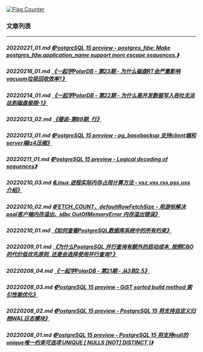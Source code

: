 <a rel="nofollow" href="http://info.flagcounter.com/h9V1"  ><img src="http://s03.flagcounter.com/count/h9V1/bg_FFFFFF/txt_000000/border_CCCCCC/columns_2/maxflags_12/viewers_0/labels_0/pageviews_0/flags_0/"  alt="Flag Counter"  border="0"  ></a>  
  
### 文章列表  
----  
##### 20220221_01.md   [《PostgreSQL 15 preview - postgres_fdw: Make postgres_fdw.application_name support more escape sequences.》](20220221_01.md)  
##### 20220216_01.md   [《一起学PolarDB - 第23期 - 为什么磁盘RT会严重影响vacuum垃圾回收效率?》](20220216_01.md)  
##### 20220214_01.md   [《一起学PolarDB - 第22期 - 为什么高并发数据写入吞吐无法达到磁盘极限-1》](20220214_01.md)  
##### 20220213_02.md   [《德说-第89期, 行》](20220213_02.md)  
##### 20220213_01.md   [《PostgreSQL 15 preview - pg_basebackup 支持client端和server端lz4压缩》](20220213_01.md)  
##### 20220211_01.md   [《PostgreSQL 15 preview - Logical decoding of sequences》](20220211_01.md)  
##### 20220210_03.md   [《Linux 进程实际内存占用计算方法 - vsz,vss,rss,pss,uss 介绍》](20220210_03.md)  
##### 20220210_02.md   [《FETCH_COUNT、defaultRowFetchSize - 用游标解决 psql客户端内存溢出、jdbc OutOfMemoryError 内存溢出错误》](20220210_02.md)  
##### 20220210_01.md   [《如何查看PostgreSQL数据库系统中的所有约束》](20220210_01.md)  
##### 20220209_01.md   [《为什么PostgreSQL 并行查询有额外的启动成本, 按照CBO的代价低优先原则, 还是会选择使用并行查询?》](20220209_01.md)  
##### 20220208_04.md   [《一起学PolarDB - 第21期 - 从3到2.5》](20220208_04.md)  
##### 20220208_03.md   [《PostgreSQL 15 preview - GiST sorted build method 索引性能优化》](20220208_03.md)  
##### 20220208_02.md   [《PostgreSQL 15 preview - PostgreSQL 15 将支持自定义归档WAL日志模块》](20220208_02.md)  
##### 20220208_01.md   [《PostgreSQL 15 preview - PostgreSQL 15 将支持null的unique唯一约束可选项 UNIQUE [ NULLS [NOT] DISTINCT ]》](20220208_01.md)  
